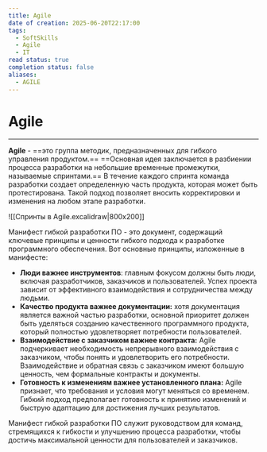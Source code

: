 ```yaml
---
title: Agile
date of creation: 2025-06-20T22:17:00
tags:
  - SoftSkills
  - Agile
  - IT
read status: true
completion status: false
aliases:
  - AGILE
---
```

# Agile
---

**Agile** - ==это группа методик, предназначенных для гибкого управления продуктом.== ==Основная идея заключается в разбиении процесса разработки на небольшие временные промежутки, называемые спринтами.== В течение каждого спринта команда разработки создает определенную часть продукта, которая может быть протестирована. Такой подход позволяет вносить корректировки и изменения на любом этапе разработки.

![[Спринты в Agile.excalidraw|800x200]]

Манифест гибкой разработки ПО - это документ, содержащий ключевые принципы и ценности гибкого подхода к разработке программного обеспечения. Вот основные принципы, изложенные в манифесте:

- **Люди важнее инструментов**: главным фокусом должны быть люди, включая разработчиков, заказчиков и пользователей. Успех проекта зависит от эффективного взаимодействия и сотрудничества между людьми.
- **Качество продукта важнее документации:** хотя документация является важной частью разработки, основной приоритет должен быть уделяться созданию качественного программного продукта, который полностью удовлетворяет потребности пользователей.
- **Взаимодействие с заказчиком важнее контракта:** Agile подчеркивает необходимость непрерывного взаимодействия с заказчиком, чтобы понять и удовлетворить его потребности. Взаимодействие и обратная связь с заказчиком имеют большую ценность, чем формальные контракты и документы.
- **Готовность к изменениям важнее установленного плана:** Agile признает, что требования и условия могут меняться со временем. Гибкий подход предполагает готовность к принятию изменений и быструю адаптацию для достижения лучших результатов.

Манифест гибкой разработки ПО служит руководством для команд, стремящихся к гибкости и улучшению процесса разработки, чтобы достичь максимальной ценности для пользователей и заказчиков.
